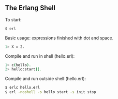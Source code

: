 ## The Erlang Shell

To start:

```bash
$ erl
```

Basic usage: expressions finished with dot and space.

```bash
1> X = 2. 
```

Compile and run in shell (hello.erl):

```bash
1> c(hello). 
2> hello:start(). 
```

Compile and run outside shell (hello.erl):

```bash
$ erlc hello.erl
$ erl -noshell -s hello start -s init stop
```

